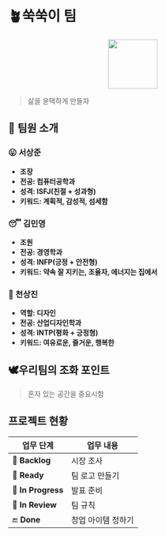 # 🪴쑥쑥이 팀
<div align="center"><img src="https://github.com/user-attachments/assets/8eaa6a37-4199-46fa-861c-f6860f206afc" width="100" height="100"></div>

> 삶을 윤택하게 만들자

## 👤 팀원 소개
### 😛 서상준
- **조장**
- **전공: 컴퓨터공학과**
- **성격: ISFJ(친절 + 성과형)**
- **키워드: 계획적, 감성적, 섬세함**
  
### 😴 김민영
- **조원**
- **전공: 경영학과**
- **성격: INFP(긍정 + 안전형)**
- **키워드: 약속 잘 지키는, 조율자, 에너지는 집에서**

### 🫡 천상진
 - **역할: 디자인**
 - **전공: 산업디자인학과**
 - **성격: INTP(평화 + 긍정형)**
 - **키워드: 여유로운, 즐거운, 행복한**

## 🕊️우리팀의 조화 포인트
> 혼자 있는 공간을 중요시함 

## 프로젝트 현황
| 업무 단계 | 업무 내용 |
|------|------------|
| 👜 **Backlog** | 시장 조사 |
| 🏁 **Ready** | 팀 로고 만들기 |
| 🏹 **In Progress** | 발표 준비 |
| 🎯 **In Review** | 팀 규칙  |
| 🔚 **Done** | 창업 아이템 정하기 |
